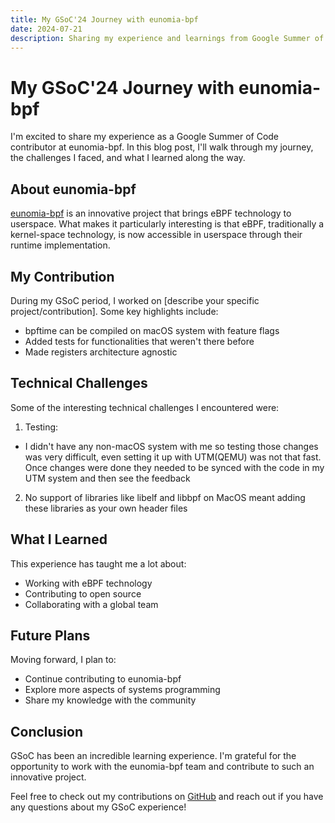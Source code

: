 ```yaml
---
title: My GSoC'24 Journey with eunomia-bpf
date: 2024-07-21
description: Sharing my experience and learnings from Google Summer of Code 2024 with eunomia-bpf
---
```


# My GSoC'24 Journey with eunomia-bpf

I'm excited to share my experience as a Google Summer of Code contributor at eunomia-bpf. In this blog post, I'll walk through my journey, the challenges I faced, and what I learned along the way.

## About eunomia-bpf

[eunomia-bpf](https://eunomia.dev/) is an innovative project that brings eBPF technology to userspace. What makes it particularly interesting is that eBPF, traditionally a kernel-space technology, is now accessible in userspace through their runtime implementation.

## My Contribution

During my GSoC period, I worked on [describe your specific project/contribution]. Some key highlights include:

- bpftime can be compiled on macOS system with feature flags 
- Added tests for functionalities that weren't there before 
- Made registers architecture agnostic 

## Technical Challenges

Some of the interesting technical challenges I encountered were:

1. Testing:
 - I didn't have any non-macOS system with me so testing those changes was very difficult, even setting it up with UTM(QEMU) was not that fast. Once changes were done they needed to be synced with the code in my UTM system and then see the feedback
2. No support of libraries like libelf and libbpf on MacOS meant adding these libraries as your own header files

## What I Learned

This experience has taught me a lot about:

- Working with eBPF technology
- Contributing to open source
- Collaborating with a global team

## Future Plans

Moving forward, I plan to:

- Continue contributing to eunomia-bpf
- Explore more aspects of systems programming
- Share my knowledge with the community

## Conclusion

GSoC has been an incredible learning experience. I'm grateful for the opportunity to work with the eunomia-bpf team and contribute to such an innovative project.

Feel free to check out my contributions on [GitHub](https://github.com/eunomia-bpf/bpftime) and reach out if you have any questions about my GSoC experience!

